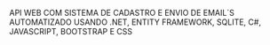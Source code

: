 API WEB COM SISTEMA DE CADASTRO E ENVIO DE EMAIL´S AUTOMATIZADO USANDO .NET, ENTITY FRAMEWORK, SQLITE, C#, JAVASCRIPT, BOOTSTRAP E CSS
